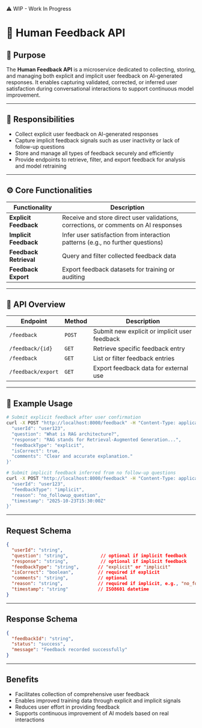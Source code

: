 ⚠️ WIP - Work In Progress

# 🧩 Human Feedback API

## 📌 Purpose

The **Human Feedback API** is a microservice dedicated to collecting, storing, and managing both explicit and implicit user feedback on AI-generated responses.
It enables capturing validated, corrected, or inferred user satisfaction during conversational interactions to support continuous model improvement.

---

## 🚀 Responsibilities

* Collect explicit user feedback on AI-generated responses
* Capture implicit feedback signals such as user inactivity or lack of follow-up questions
* Store and manage all types of feedback securely and efficiently
* Provide endpoints to retrieve, filter, and export feedback for analysis and model retraining

---

## ⚙️ Core Functionalities

| Functionality          | Description                                                                         |
| ---------------------- | ----------------------------------------------------------------------------------- |
| **Explicit Feedback**  | Receive and store direct user validations, corrections, or comments on AI responses |
| **Implicit Feedback**  | Infer user satisfaction from interaction patterns (e.g., no further questions)      |
| **Feedback Retrieval** | Query and filter collected feedback data                                            |
| **Feedback Export**    | Export feedback datasets for training or auditing                                   |

---

## 🔌 API Overview

| Endpoint           | Method | Description                                   |
| ------------------ | ------ | --------------------------------------------- |
| `/feedback`        | `POST` | Submit new explicit or implicit user feedback |
| `/feedback/{id}`   | `GET`  | Retrieve specific feedback entry              |
| `/feedback`        | `GET`  | List or filter feedback entries               |
| `/feedback/export` | `GET`  | Export feedback data for external use         |

---

## 🔄 Example Usage

```bash
# Submit explicit feedback after user confirmation
curl -X POST "http://localhost:8000/feedback" -H "Content-Type: application/json" -d '{
  "userId": "user123",
  "question": "What is RAG architecture?",
  "response": "RAG stands for Retrieval-Augmented Generation...",
  "feedbackType": "explicit",
  "isCorrect": true,
  "comments": "Clear and accurate explanation."
}'

# Submit implicit feedback inferred from no follow-up questions
curl -X POST "http://localhost:8000/feedback" -H "Content-Type: application/json" -d '{
  "userId": "user123",
  "feedbackType": "implicit",
  "reason": "no_followup_question",
  "timestamp": "2025-10-23T15:30:00Z"
}'
```

---

## Request Schema

```json
{
  "userId": "string",
  "question": "string",            // optional if implicit feedback
  "response": "string",            // optional if implicit feedback
  "feedbackType": "string",       // "explicit" or "implicit"
  "isCorrect": "boolean",         // required if explicit
  "comments": "string",           // optional
  "reason": "string",             // required if implicit, e.g., "no_followup_question"
  "timestamp": "string"           // ISO8601 datetime
}
```

---

## Response Schema

```json
{
  "feedbackId": "string",
  "status": "success",
  "message": "Feedback recorded successfully"
}
```

---

## Benefits

* Facilitates collection of comprehensive user feedback
* Enables improved training data through explicit and implicit signals
* Reduces user effort in providing feedback
* Supports continuous improvement of AI models based on real interactions

